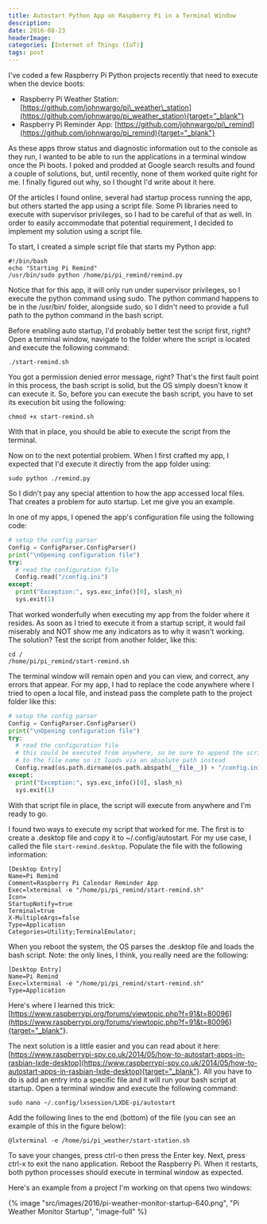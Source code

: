 ```yaml
---
title: Autostart Python App on Raspberry Pi in a Terminal Window
description: 
date: 2016-08-23
headerImage: 
categories: [Internet of Things (IoT)]
tags: post
---
```


I've coded a few Raspberry Pi Python projects recently that need to execute when the device boots:

* Raspberry Pi Weather Station: [https://github.com/johnwargo/pi\_weather\_station](https://github.com/johnwargo/pi_weather_station){target="_blank"}
* Raspberry Pi Reminder App: [https://github.com/johnwargo/pi\_remind](https://github.com/johnwargo/pi_remind){target="_blank"}

As these apps throw status and diagnostic information out to the console as they run, I wanted to be able to run the applications in a terminal window once the Pi boots. I poked and prodded at Google search results and found a couple of solutions, but, until recently, none of them worked quite right for me. I finally figured out why, so I thought I'd write about it here.

Of the articles I found online, several had startup process running the app, but others started the app using a script file. Some Pi libraries need to execute with supervisor privileges, so I had to be careful of that as well. In order to easily accommodate that potential requirement, I decided to implement my solution using a script file.

To start, I created a simple script file that starts my Python app:

```shell
#!/bin/bash 
echo "Starting Pi Remind"
/usr/bin/sudo python /home/pi/pi_remind/remind.py
```

Notice that for this app, it will only run under supervisor privileges, so I execute the python command using sudo. The python command happens to be in the /usr/bin/ folder, alongside sudo, so I didn't need to provide a full path to the python command in the bash script.

Before enabling auto startup, I'd probably better test the script first, right? Open a terminal window, navigate to the folder where the script is located and execute the following command:

```shell
./start-remind.sh
```

You got a permission denied error message, right? That's the first fault point in this process, the bash script is solid, but the OS simply doesn't know it can execute it. So, before you can execute the bash script, you have to set its execution bit using the following:

```shell
chmod +x start-remind.sh
```

With that in place, you should be able to execute the script from the terminal.

Now on to the next potential problem. When I first crafted my app, I expected that I'd execute it directly from the app folder using:

```shell
sudo python ./remind.py
```

So I didn't pay any special attention to how the app accessed local files. That creates a problem for auto startup. Let me give you an example.

In one of my apps, I opened the app's configuration file using the following code:

```python
# setup the config parser
Config = ConfigParser.ConfigParser()
print("\nOpening configuration file")
try:
  # read the configuration file
  Config.read("/config.ini")
except:
  print("Exception:", sys.exc_info()[0], slash_n)
  sys.exit(1)
```

That worked wonderfully when executing my app from the folder where it resides. As soon as I tried to execute it from a startup script, it would fail miserably and NOT show me any indicators as to why it wasn't working. The solution? Test the script from another folder, like this:

```shell
cd /
/home/pi/pi_remind/start-remind.sh
```

The terminal window will remain open and you can view, and correct, any errors that appear. For my app, I had to replace the code anywhere where I tried to open a local file, and instead pass the complete path to the project folder like this:

```python
# setup the config parser
Config = ConfigParser.ConfigParser()
print("\nOpening configuration file")
try:
  # read the configuration file
  # this could be executed from anywhere, so be sure to append the script path
  # to the file name so it loads via an absolute path instead
  Config.read(os.path.dirname(os.path.abspath(__file__)) + "/config.ini")
except:
  print("Exception:", sys.exc_info()[0], slash_n)
  sys.exit(1)
```

With that script file in place, the script will execute from anywhere and I'm ready to go.

I found two ways to execute my script that worked for me. The first is to create a .desktop file and copy it to ~/.config/autostart. For my use case, I called the file `start-remind.desktop`. Populate the file with the following information:

```text
[Desktop Entry]
Name=Pi Remind
Comment=Raspberry Pi Calendar Reminder App
Exec=lxterminal -e "/home/pi/pi_remind/start-remind.sh"
Icon=
StartupNotify=true
Terminal=true
X-MultipleArgs=false
Type=Application
Categories=Utility;TerminalEmulator;
```

When you reboot the system, the OS parses the .desktop file and loads the bash script.
Note: the only lines, I think, you really need are the following:

```text
[Desktop Entry]
Name=Pi Remind
Exec=lxterminal -e "/home/pi/pi_remind/start-remind.sh"
Type=Application
```

Here's where I learned this trick: [https://www.raspberrypi.org/forums/viewtopic.php?f=91&t=80096](https://www.raspberrypi.org/forums/viewtopic.php?f=91&t=80096){target="_blank"}.

The next solution is a little easier and you can read about it here: [https://www.raspberrypi-spy.co.uk/2014/05/how-to-autostart-apps-in-rasbian-lxde-desktop](https://www.raspberrypi-spy.co.uk/2014/05/how-to-autostart-apps-in-rasbian-lxde-desktop){target="_blank"}. All you have to do is add an entry into a specific file and it will run your bash script at startup. Open a terminal window and execute the following command:

```shell
sudo nano ~/.config/lxsession/LXDE-pi/autostart
```

Add the following lines to the end (bottom) of the file (you can see an example of this in the figure below):

```text
@lxterminal -e /home/pi/pi_weather/start-station.sh
```

To save your changes, press ctrl-o then press the Enter key. Next, press ctrl-x to exit the nano application. Reboot the Raspberry Pi. When it restarts, both python processes should execute in terminal window as expected.

Here's an example from a project I'm working on that opens two windows:

{% image "src/images/2016/pi-weather-monitor-startup-640.png", "Pi Weather Monitor Startup", "image-full" %}
